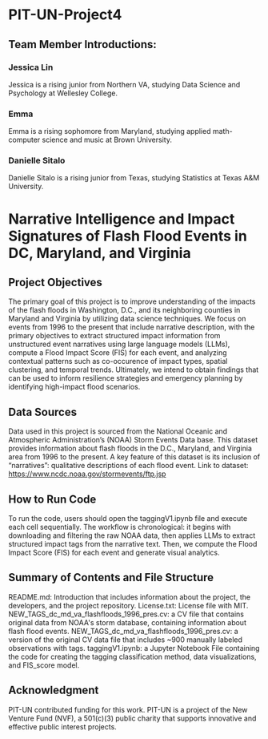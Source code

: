 # PIT-UN-Project4

## Team Member Introductions: 
### Jessica Lin
Jessica is a rising junior from Northern VA, studying Data Science and Psychology at Wellesley College.

### Emma 
Emma is a rising sophomore from Maryland, studying applied math-computer science and music at Brown University. 

### Danielle Sitalo
Danielle Sitalo is a rising junior from Texas, studying Statistics at Texas A&M University. 

# Narrative Intelligence and Impact Signatures of Flash Flood Events in DC, Maryland, and Virginia

## Project Objectives
The primary goal of this project is to improve understanding of the impacts of the flash floods in Washington, D.C., and its neighboring counties in Maryland and Virginia by utilizing data science techniques. We focus on events from 1996 to the present that include narrative description, with the primary objectives to extract structured impact information from unstructured event narratives using large language models (LLMs), compute a Flood Impact Score (FIS) for each event, and analyzing contextual patterns such as co-occurence of impact types, spatial clustering, and temporal trends. Ultimately, we intend to obtain findings that can be used to inform resilience strategies and emergency planning by identifying high-impact flood scenarios. 

## Data Sources
Data used in this project is sourced from the National Oceanic and Atmospheric Administration’s (NOAA) Storm Events Data base. This dataset provides information about flash floods in the D.C., Maryland, and Virginia area from 1996 to the present. A key feature of this dataset is its inclusion of “narratives”: qualitative descriptions of each flood event. 
Link to dataset: https://www.ncdc.noaa.gov/stormevents/ftp.jsp

## How to Run Code
To run the code, users should open the taggingV1.ipynb file and execute each cell sequentially. The workflow is chronological: it begins with downloading and filtering the raw NOAA data, then applies LLMs to extract structured impact tags from the narrative text. Then, we compute the Flood Impact Score (FIS) for each event and generate visual analytics. 

## Summary of Contents and File Structure
README.md: Introduction that includes information about the project, the developers, and the project repository. 
License.txt: License file with MIT. 
NEW_TAGS_dc_md_va_flashfloods_1996_pres.cv: a CV file that contains original data from NOAA's storm database, containing information about flash flood events. 
NEW_TAGS_dc_md_va_flashfloods_1996_pres.cv: a version of the original CV data file that includes ~900 manually labeled observations with tags. 
taggingV1.ipynb: a Jupyter Notebook File containing the code for creating the tagging classification method, data visualizations, and FIS_score model.  


## Acknowledgment
PIT-UN contributed funding for this work. PIT-UN is a project of the New Venture
Fund (NVF), a 501(c)(3) public charity that supports innovative and effective
public interest projects.
